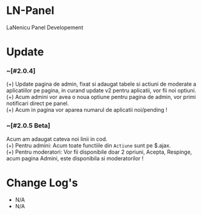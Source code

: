 # LN-Panel
LaNenicu Panel Developement

# Update
### ~[#2.0.4]

(+) Update pagina de admin, fixat si adaugat tabele si actiuni de moderate a aplicatiilor pe pagina, in curand update v2 pentru aplicatii, vor fii noi optiuni. <br />
(+) Acum admini vor avea o noua optiune pentru pagina de admin, vor primi notificari direct pe panel. <br />
(+) Acum in pagina vor aparea numarul de aplicatii noi/pending ! <br />

### ~[#2.0.5 Beta]
Acum am adaugat cateva noi linii in cod. <br />
(+) Pentru admini: Acum toate functiile din `Actiune` sunt pe $.ajax. <br />
(+) Pentru moderatori: Vor fii disponibile doar 2 opriuni, Acepta, Respinge, acum pagina Admini, este disponibila si moderatorilor ! <br />

# Change Log's
 - N/A
 - N/A
